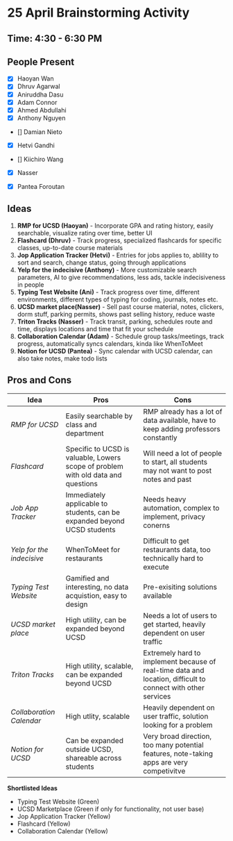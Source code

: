 # 25 April Brainstorming Activity 

## Time: 4:30 - 6:30 PM 

## People Present
- [x] Haoyan Wan 
- [x] Dhruv Agarwal 
- [x] Aniruddha Dasu 
- [x] Adam Connor 
- [x] Ahmed Abdullahi 
- [x] Anthony Nguyen 
- [] Damian Nieto 
- [x] Hetvi Gandhi 
- [] Kiichiro Wang 
- [x] Nasser 
- [x] Pantea Foroutan


## Ideas

1. **RMP for UCSD (Haoyan)** - Incorporate GPA and rating history, easily searchable, visualize rating over time, better UI 
2. **Flashcard (Dhruv)** - Track progress, specialized flashcards for specific classes, up-to-date course materials 
3. **Jop Application Tracker (Hetvi)** - Entries for jobs applies to, ablility to sort and search, change status, going through applications 
4. **Yelp for the indecisive (Anthony)** - More customizable search parameters, AI to give recommendations, less ads, tackle indecisiveness in people 
5. **Typing Test Website (Ani)** - Track progress over time, different environments, different types of typing for coding, journals, notes etc. 
6. **UCSD market place(Nasser)** - Sell past course material, notes, clickers, dorm stuff, parking permits, shows past selling history, reduce waste
7. **Triton Tracks (Nasser)** - Track transit, parking, schedules route and time, displays locations and time that fit your schedule 
8. **Collaboration Calendar (Adam)** - Schedule group tasks/meetings, track progress, automatically syncs calendars, kinda like WhenToMeet 
9. **Notion for UCSD (Pantea)** - Sync calendar with UCSD calendar, can also take notes, make todo lists 


## Pros and Cons 


| Idea | Pros | Cons |
|----------|----------|----------|
| *RMP for UCSD*     | Easily searchable by class and department| RMP already has a lot of data available,  have to keep adding professors constantly    |
| *Flashcard*     | Specific to UCSD is valuable,  Lowers scope of problem with old data and questions    |  Will need a lot of people to start, all students may not want to post notes and past   |
| *Job App Tracker*   | Immediately applicable to students, can be expanded beyond UCSD students    | Needs heavy automation, complex to implement, privacy conerns     |
| *Yelp for the indecisive*  | WhenToMeet for restaurants   | Difficult to get restaurants data, too technically hard to execute      |
| *Typing Test Website*    | Gamified and interesting, no data acquistion, easy to design     | Pre-exisiting solutions available     |
| *UCSD market place*   |  High utility, can be expanded beyond UCSD  | Needs a lot of users to get started, heavily dependent on user traffic     |
| *Triton Tracks*    | High utility, scalable, can be expanded beyond UCSD     | Extremely hard to implement because of real-time data and location, difficult to connect with other services     |
| *Collaboration Calendar* |  High utlity, scalable    | Heavily dependent on user traffic, solution looking for a problem   |
| *Notion for UCSD* | Can be expanded outside UCSD, shareable across students     | Very broad direction, too many potential features, note-taking apps are very competivitve     |


**Shortlisted Ideas**
- Typing Test Website (Green)
- UCSD Marketplace (Green if only for functionality, not user base)
- Jop Application Tracker (Yellow)
- Flashcard (Yellow)
- Collaboration Calendar (Yellow)
